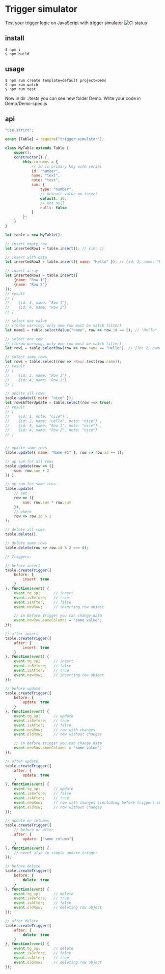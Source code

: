 # Trigger simulator
Test your trigger logic on JavaScript with trigger simulator
![CI status](https://circleci.com/gh/eprincev-egor/trigger-simulator.svg?style=shield)

## install
```$ npm i```  
```$ npm build```

## usage
```$ npm run create template=default project=Demo```  
```$ npm run watch```  
```$ npm run test```

Now in dir ./tests you can see new folder Demo.
Write your code in Demo/Demo-spec.js

## api
```js
"use strict";

const {Table} = require("trigger-simulator");

class MyTable extends Table {
    super();
    constructor() {
        this.columns = {
            // id is primary key with serial
            id: "number",
            name: "text",
            note: "text",
            sum: {
                type: "number",
                // default value on insert
                default: 10,
                // not null
                nulls: false
            }
        };
    }
}

let table = new MyTable();

// insert empty row
let insertedRow1 = table.insert(); // {id: 1}

// insert with data
let insertedRow2 = table.insert({ name: "Hello" }); // {id: 2, name: "Hello"}

// insert array
let insertedRows = table.insert([
    {name: "Row 1"},
    {name: "Row 2"}
]);
// result
// [
//    {id: 3, name: "Row 1"},
//    {id: 4, name: "Row 2"}
// ]

// select one value
// (throw warning, only one row must be match filter)
let name1 = table.selectValue("name", row => row.id == 2); // "Hello"

// select one row
// (throw warning, only one row must be match filter)
let row1 = table.selectRow(row => row.name == "Hello"); // {id: 2, name: "Hello"}

// select some rows
let rows = table.select(row => /Row/.test(row.name));
// result
// [
//    {id: 3, name: "Row 1"} ,
//    {id: 4, name: "Row 2"}
// ]

// update all rows
table.update({ note: "nice" });
let rowsAfterUpdate = table.select(row ==> true);
// result
// [
//    {id: 1, note: "nice"} ,
//    {id: 2, name: "Hello", note: "nice"} ,
//    {id: 3, name: "Row 1", note: "nice"} ,
//    {id: 4, name: "Row 2", note: "nice"}
// ]


// update some rows
table.update({ name: "Name #1" }, row => row.id == 1);

// up sum for all rows
table.update(row => ({
    sum: row.sum + 2
}) );

// up sum for some rows
table.update(
    // set
    row => ({
        sum: row.sum * row.sum
    }), 
    // where
    row => row.id > 3 
);

// delete all rows
table.delete();

// delete some rows
table.delete(row => row.id % 2 === 0);

// Triggers:

// before insert
table.createTrigger({
    before: {
        insert: true
    }
}, function(event) {
    event.tg_op;      // insert
    event.isBefore;   // true
    event.isAfter;    // false
    event.newRow;     // inserting row object

    // in before trigger you can change data
    event.newRow.someColumns = "some value";
});

// after insert
table.createTrigger({
    after: {
        insert: true
    }
}, function(event) {
    event.tg_op;      // insert
    event.isBefore;   // false
    event.isAfter;    // true
    event.newRow;     // inserting row object
});

// before update
table.createTrigger({
    before: {
        update: true
    }
}, function(event) {
    event.tg_op;      // update
    event.isBefore;   // true
    event.isAfter;    // false
    event.newRow;     // row with changes
    event.oldRow;     // row without changes

    // in before trigger you can change data
    event.newRow.someColumns = "some value";
});

// after update
table.createTrigger({
    after: {
        update: true
    }
}, function(event) {
    event.tg_op;      // update
    event.isBefore;   // false
    event.isAfter;    // true
    event.newRow;     // row with changes (including before triggers changes)
    event.oldRow;     // row without changes
});

// update on columns
table.createTrigger({
    // before or after
    after: {
        update: ["some_column"]
    }
}, function(event) {
    // event also in simple update trigger
});

// before delete
table.createTrigger({
    before: {
        delete: true
    }
}, function(event) {
    event.tg_op;      // delete
    event.isBefore;   // true
    event.isAfter;    // false
    event.oldRow;     // deleting row object
});

// after delete
table.createTrigger({
    after: {
        delete: true
    }
}, function(event) {
    event.tg_op;      // delete
    event.isBefore;   // false
    event.isAfter;    // true
    event.oldRow;     // deleting row object
});

```

